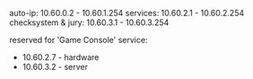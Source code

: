 auto-ip:            10.60.0.2 - 10.60.1.254
services:           10.60.2.1 - 10.60.2.254
checksystem & jury: 10.60.3.1 - 10.60.3.254

reserved for 'Game Console' service:
+ 10.60.2.7 - hardware
+ 10.60.3.2 - server
